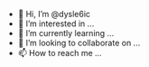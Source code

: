 - 👋 Hi, I’m @dysle6ic
- 👀 I’m interested in ...
- 🌱 I’m currently learning ...
- 💞️ I’m looking to collaborate on ...
- 📫 How to reach me ...

<!---
dysle6ic/dysle6ic is a ✨ special ✨ repository because its `README.md` (this file) appears on your GitHub profile.
You can click the Preview link to take a look at your changes.
--->
